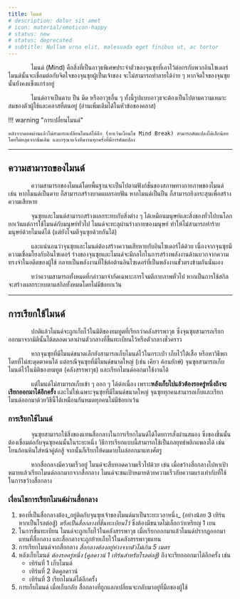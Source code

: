 ```yaml
---
title: ไมนด์
# description: dolor sit amet
# icon: material/emoticon-happy
# status: new
# status: deprecated
# subtitle: Nullam urna elit, malesuada eget finibus ut, ac tortor
---
```


<p>&nbsp;&nbsp;&nbsp;&nbsp;&nbsp;&nbsp;&nbsp;&nbsp;&nbsp;&nbsp;&nbsp;&nbsp; ไมนด์ (Mind) คือสิ่งที่เป็นอาวุธพิเศษประจำตัวของจุนซุยที่เอาไว้ต่อกรกับพวกอินไซเดอร์ ไมนด์นั้นจะเชื่อมต่อกับจิตใจของจุนซุยผู้เป็นเจ้าของ จะไม่สามารถทำลายได้ง่าย ๆ หากจิตใจของจุนซุยนั้นยังคงแข็งแกร่งอยู่</p>

<p>&nbsp;&nbsp;&nbsp;&nbsp;&nbsp;&nbsp;&nbsp;&nbsp;&nbsp;&nbsp;&nbsp;&nbsp; ไมนด์อาจเป็นดาบ ปืน มีด หรืออาวุธอื่น ๆ ทั้งนี้รูปแบบอาวุธจะต้องเป็นไปตามความเหมาะสมของตัวผู้ใช้และคลาสที่ตนอยู่ (อ่านเพิ่มเติมได้ในหัวข้อของคลาส)</p>

!!! warning "การเปลี่ยนไมนด์"

    หลังจากดอคผ่านแล้วไม่สามารถเปลี่ยนไมนด์ได้อีก (ยกเว้นเงื่อนไข Mind Break) สามารถดัดแปลงได้เล็กน้อยโดยไม่หลุดจากธีมเดิม และกรุณาแจ้งทีมงานทุกครั้งที่มีการดัดแปลง

---

## ความสามารถของไมนด์

<p>&nbsp;&nbsp;&nbsp;&nbsp;&nbsp;&nbsp;&nbsp;&nbsp;&nbsp;&nbsp;&nbsp;&nbsp; ความสามารถของไมนด์โดยพื้นฐานจะเป็นไปตามฟังก์ชั่นของสภาพทางกายภาพของไมนด์ เช่น หากไมนด์เป็นดาบ ก็สามารถสร้างบาดแผลรอยฟัน หากไมนด์เป็นปืน ก็สามารถยิงกระสุนเพื่อสร้างความเสียหาย</p>
<p>&nbsp;&nbsp;&nbsp;&nbsp;&nbsp;&nbsp;&nbsp;&nbsp;&nbsp;&nbsp;&nbsp;&nbsp; จุนซุยและไมนด์สามารถสร้างผลกระทบกับสิ่งต่าง ๆ ได้เหมือนมนุษย์และสิ่งของทั่วไปบนโลก ยกเว้นแต่การใช้ไมนด์กับมนุษย์ทั่วไป ไมนด์จะทะลุผ่านร่างกายของมนุษย์ ทำให้ไม่สามารถทำร้ายมนุษย์ด้วยไมนด์ได้ (แต่ยังโจมตีจุนซุยด้วยกันได้)</p>
<p>&nbsp;&nbsp;&nbsp;&nbsp;&nbsp;&nbsp;&nbsp;&nbsp;&nbsp;&nbsp;&nbsp;&nbsp; และแน่นอนว่าจุนซุยและไมนด์ต้องสร้างความเสียหายกับอินไซเดอร์ได้ด้วย เนื่องจากจุนซุยมีความเชื่อมโยงกับอินไซเดอร์ ร่างของจุนซุยและไมนด์จะมีกลไกในการสร้างพลังงานด้านบวกจากความทรงจำในอดีตของผู้ใช้ กลายเป็นพลังงานที่ใช้ต่อต้านอินไซเดอร์ที่เป็นพลังงานขั้วตรงข้ามกันนั่นเอง</p>
<p>&nbsp;&nbsp;&nbsp;&nbsp;&nbsp;&nbsp;&nbsp;&nbsp;&nbsp;&nbsp;&nbsp;&nbsp; ทว่าความสามารถทั้งหมดที่กล่าวมาจำกัดเฉพาะการโจมตีกายภาพทั่วไป หากเป็นการใช้สกิลจะสร้างผลกระทบตามสกิลทั้งหมดโดยไม่มีข้อยกเว้น</p>

---

## การเรียกใช้ไมนด์

<p>&nbsp;&nbsp;&nbsp;&nbsp;&nbsp;&nbsp;&nbsp;&nbsp;&nbsp;&nbsp;&nbsp;&nbsp; ปกติแล้วไมนด์จะถูกเก็บไว้ในมิติของยมทูตที่เรียกว่าคลังสรรพาวุธ ซึ่งจุนซุยสามารถเรียกออกมาจากมิตินั้นได้ตลอดเวลาผ่านตัวกลางที่ขึ้นทะเบียนไว้หรือตัวกลางชั่วคราว</p>
<p>&nbsp;&nbsp;&nbsp;&nbsp;&nbsp;&nbsp;&nbsp;&nbsp;&nbsp;&nbsp;&nbsp;&nbsp; หากจุนซุยที่มีไมนด์ขนาดเล็กยังสามารถเก็บไมนด์ไว้ในกระเป๋า เก็บไว้ใต้เสื้อ หรือหาวิธีพกโดยที่ไม่สะดุดตาคนได้ แต่กรณีจุนซุยที่มีไมนด์ขนาดใหญ่ (เช่น เคียว ค้อนยักษ์) จุนซุยสามารถเก็บไมนด์ไว้ในมิติของยมทูต (คลังสรรพาวุธ) และเรียกไมนด์ออกมาใช้งานได้</p>
<p>&nbsp;&nbsp;&nbsp;&nbsp;&nbsp;&nbsp;&nbsp;&nbsp;&nbsp;&nbsp;&nbsp;&nbsp; แต่ไมนด์ไม่สามารถเก็บเข้า ๆ ออก ๆ ได้ต่อเนื่อง เพราะ<strong>หลังเก็บไปแล้วต้องรอครู่หนึ่งถึงจะเรียกออกมาได้อีกครั้ง</strong> และไม่ใช่เฉพาะจุนซุยที่มีไมนด์ขนาดใหญ่ จุนซุยทุกคนสามารถเก็บและเรียกไมนด์ออกมาด้วยวิธีนี้ได้เหมือนกันหมดทุกคนไม่มีข้อยกเว้น</p>

### การเรียกใช้ไมนด์

<p>&nbsp;&nbsp;&nbsp;&nbsp;&nbsp;&nbsp;&nbsp;&nbsp;&nbsp;&nbsp;&nbsp;&nbsp; จุนซุยสามารถใช้สิ่งของแทนสื่อกลางในการเรียกไมนด์ได้โดยการสั่งผ่านสมอง ซึ่งของชิ้นนั้นต้องเชื่อมต่อกับจุนซุยคนนั้นในระยะหนึ่ง วิธีการเรียกแบบนี้สามารถใช้เป็นกลยุทธ์พลิกแพลงได้ เช่น โยนก้อนหินใส่หน้าคู่ต่อสู้ จากนั้นก็เรียกให้คมดาบโผล่ออกมาแทงศัตรู</p>
<p>&nbsp;&nbsp;&nbsp;&nbsp;&nbsp;&nbsp;&nbsp;&nbsp;&nbsp;&nbsp;&nbsp;&nbsp; หากสื่อกลางมีความเร็วอยู่ ไมนด์จะสืบทอดความเร็วไปด้วย เช่น เมื่อขว้างสื่อกลางไปหาเป้าหมายแล้วเรียกไมนด์ออกมากจากสื่อกลาง ไมนด์จะชนเป้าหมายด้วยความเร็วกับความแรงเท่ากับที่ใช้ในการขว้างสื่อกลาง</p>

### เงื่อนไขการเรียกไมนด์ผ่านสื่อกลาง

1. ของที่เป็นสื่อกลางต้อง_อยู่ติดกับจุนซุยเจ้าของไมนด์มาเป็นระยะเวลาหนึ่ง_ (อย่างน้อย 3 เทิร์นหากเป็นโรลต่อสู้) _หรือเป็นสื่อกลางที่ขึ้นทะเบียนไว้_ ซึ่งต้องมีขนาดไม่เล็กกว่าเหรียญ 1 เยน
1. ในการขึ้นทะเบียน ไมนด์จะถูกเก็บไว้ในคลังสรรพาวุธ เมื่อเรียกออกมาแล้วไมนด์ปรากฏออกมาแทนที่สื่อกลาง และสื่อกลางจะถูกย้ายเก็บไว้ในคลังสรรพาวุธแทน
1. การเรียกไมนด์จากสื่อกลาง _สื่อกลางต้องอยู่ห่างจากตัวไม่เกิน 5 เมตร_
1. หลังเก็บไมนด์ _ต้องรอครู่หนึ่ง (คูลดาวน์ 1 เทิร์นสำหรับโรลต่อสู้)_ ถึงจะเรียกออกมาได้อีกครั้ง เช่น
    - เทิร์นที่ 1 เก็บไมนด์
    - เทิร์นที่ 2 ติดคูลดาวน์
    - เทิร์นที่ 3 เรียกไมนด์ได้อีกครั้ง
1. การเก็บไมนด์ เมื่อเก็บกลับ สื่อกลางที่ถูกแลกเปลี่ยนจะกลับมาอยู่ที่มือของผู้ใช้
